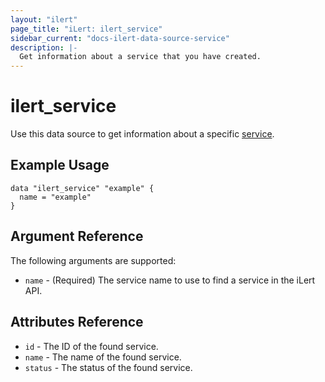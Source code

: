 ```yaml
---
layout: "ilert"
page_title: "iLert: ilert_service"
sidebar_current: "docs-ilert-data-source-service"
description: |-
  Get information about a service that you have created.
---
```


# ilert_service

Use this data source to get information about a specific [service][1].

## Example Usage

```hcl
data "ilert_service" "example" {
  name = "example"
}
```

## Argument Reference

The following arguments are supported:

- `name` - (Required) The service name to use to find a service in the iLert API.

## Attributes Reference

- `id` - The ID of the found service.
- `name` - The name of the found service.
- `status` - The status of the found service.

[1]: https://api.ilert.com/api-docs/#tag/Services
